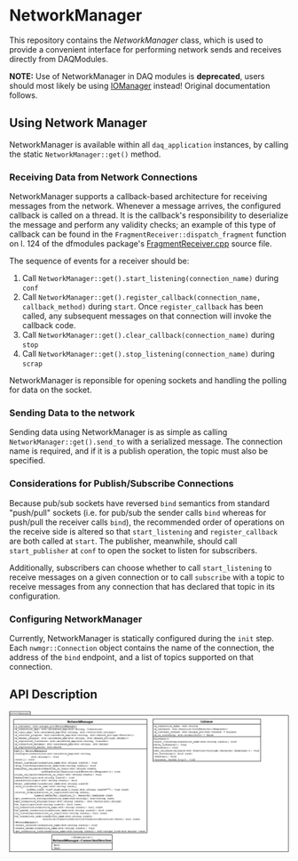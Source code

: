 # NetworkManager

This repository contains the _NetworkManager_ class, which is used to provide a convenient interface for performing network sends and receives directly from DAQModules. 

**NOTE:** Use of NetworkManager in DAQ modules is **deprecated**, users should most likely be using [IOManager](https://dune-daq-sw.readthedocs.io/en/latest/packages/iomanager/) instead! Original documentation follows.

## Using Network Manager

NetworkManager is available within all `daq_application` instances, by calling the static `NetworkManager::get()` method. 

### Receiving Data from Network Connections

NetworkManager supports a callback-based architecture for receiving messages from the network. Whenever a message arrives, the configured callback is called on a thread. It is the callback's responsibility to deserialize the message and perform any validity checks; an example of this type of callback can be found in the `FragmentReceiver::dispatch_fragment` function on l. 124 of the dfmodules package's [FragmentReceiver.cpp](https://github.com/DUNE-DAQ/dfmodules/blob/ed868f5cfb73750012f04cb930dafc296d7c4c2c/plugins/FragmentReceiver.cpp) source file. 

The sequence of events for a receiver should be:

1. Call `NetworkManager::get().start_listening(connection_name)` during `conf`
1. Call `NetworkManager::get().register_callback(connection_name, callback_method)` during `start`. Once `register_callback` has been called, any subsequent messages on that connection will invoke the callback code.
1. Call `NetworkManager::get().clear_callback(connection_name)` during `stop`
1. Call `NetworkManager::get().stop_listening(connection_name)` during `scrap`

NetworkManager is reponsible for opening sockets and handling the polling for data on the socket.

### Sending Data to the network

Sending data using NetworkManager is as simple as calling `NetworkManager::get().send_to` with a serialized message. The connection name is required, and if it is a publish operation, the topic must also be specified.

### Considerations for Publish/Subscribe Connections

Because pub/sub sockets have reversed `bind` semantics from standard "push/pull" sockets (i.e. for pub/sub the sender calls `bind` whereas for push/pull the receiver calls `bind`), the recommended order of operations on the receive side is altered so that `start_listening` and `register_callback` are both called at `start`. The publisher, meanwhile, should call `start_publisher` at `conf` to open the socket to listen for subscribers.

Additionally, subscribers can choose whether to call `start_listening` to receive messages on a given connection or to call `subscribe` with a topic to receive messages from any connection that has declared that topic in its configuration.

### Configuring NetworkManager

Currently, NetworkManager is statically configured during the `init` step. Each `nwmgr::Connection` object contains the name of the connection, the address of the `bind` endpoint, and a list of topics supported on that connection.

## API Description

![UML Diagram](NetworkManager.png)
